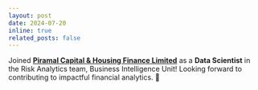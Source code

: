 ```yaml
---
layout: post
date: 2024-07-20
inline: true
related_posts: false
---
```


Joined <a href="https://www.piramalfinance.com/"><strong>Piramal Capital & Housing Finance Limited</strong></a> as a <strong>Data Scientist</strong> in the Risk Analytics team, Business Intelligence Unit! Looking forward to contributing to impactful financial analytics. 💼
